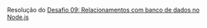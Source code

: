 Resolução do [Desafio 09: Relacionamentos com banco de dados no Node.js](https://github.com/rocketseat-education/bootcamp-gostack-desafios/tree/master/desafio-database-relations)
